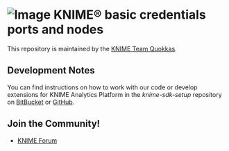 # ![Image](https://www.knime.com/files/knime_logo_github_40x40_4layers.png) KNIME® basic credentials ports and nodes

This repository is maintained by the [KNIME Team Quokkas](mailto:scrum-bd-esi@knime.com).


## Development Notes

You can find instructions on how to work with our code or develop extensions for
KNIME Analytics Platform in the _knime-sdk-setup_ repository
on [BitBucket](https://bitbucket.org/KNIME/knime-sdk-setup)
or [GitHub](http://github.com/knime/knime-sdk-setup).

## Join the Community!

* [KNIME Forum](https://forum.knime.com/)
